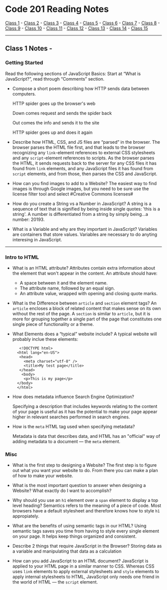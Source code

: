 # Code 201 Reading Notes

[Class 1](https://melanie-johnston.github.io/reading-notes/201/class1) -
[Class 2](https://melanie-johnston.github.io/reading-notes/201/class2) -
[Class 3](https://melanie-johnston.github.io/reading-notes/201/class3) -
[Class 4](https://melanie-johnston.github.io/reading-notes/201/class4) -
[Class 5](https://melanie-johnston.github.io/reading-notes/201/class5) -
[Class 6](https://melanie-johnston.github.io/reading-notes/201/class6) -
[Class 7](https://melanie-johnston.github.io/reading-notes/201/class7) -
[Class 8](https://melanie-johnston.github.io/reading-notes/201/class8) -
[Class 9](https://melanie-johnston.github.io/reading-notes/201/class9) -
[Class 10](https://melanie-johnston.github.io/reading-notes/201/class10) -
[Class 11](https://melanie-johnston.github.io/reading-notes/201/class11) -
[Class 12](https://melanie-johnston.github.io/reading-notes/201/class12) -
[Class 13](https://melanie-johnston.github.io/reading-notes/201/class13) -
[Class 14](https://melanie-johnston.github.io/reading-notes/201/class14) -
[Class 15](https://melanie-johnston.github.io/reading-notes/201/class15)

---

## Class 1 Notes -

### Getting Started

Read the following sections of JavaScript Basics: Start at “What is JavaScript?”, read through “Comments” section.

- Compose a short poem describing how HTTP sends data between computers.

  HTTP spider goes up the browser's web

  Down comes request and sends the spider back 

  Out comes the info and sends it to the site

  HTTP spider goes up and does it again

- Describe how HTML, CSS, and JS files are “parsed” in the browser. The browser parses the HTML file first, and that leads to the browser recognizing any `link`-element references to external CSS stylesheets and any `script`-element references to scripts. As the browser parses the HTML, it sends requests back to the server for any CSS files it has found from `link` elements, and any JavaScript files it has found from `script` elements, and from those, then parses the CSS and JavaScript.

- How can you find images to add to a Website? The easiest way to find images is through Google images, but you need to be sure use the license filter tool and select #Creative Commons licenses#

- How do you create a String vs a Number in JavaScript? A string is a sequence of text that is signified by being inside single quotes: 'this is a string'. A number is differentiated from a string by simply being...a number: 20193.

- What is a Variable and why are they important in JavaScript? Variables are containers that store values. Variables are necessary to do anyting interesing in JavaScript. 

---

### Intro to HTML

- What is an HTML attribute? Attributes contain extra information about the element that won't appear in the content.
  An attribute should have:
    - A space between it and the element name. 
    - The attribute name, followed by an equal sign.
    - An attribute value, wrapped with opening and closing quote marks.

- What is the Difference between `article` and `section` element tags? An `article` encloses a block of related content that makes sense on its own without the rest of the page. A `section` is similar to `article`, but it is more for grouping together a single part of the page that constitutes one single piece of functionality or a theme. 

- What Elements does a “typical” website include? A typical website will probably inclue these elements:

         <!DOCTYPE html>
        <html lang="en-US">
         <head>
           <meta charset="utf-8" />
           <title>My test page</title>
         </head>
          <body>
           <p>This is my page</p>
        </body>
        </html>


- How does metadata influence Search Engine Optimization?

  Specifying a description that includes keywords relating to the content of your page is useful as it has the potential to make your page appear higher in relevant searches performed in search engines.

- How is the `meta` HTML tag used when specifying metadata?

  Metadata is data that describes data, and HTML has an "official" way of adding metadata to a document — the `meta` element. 

### Misc

- What is the first step to designing a Website?
  The first step is to figure out what you want your website to do. From there you can make a plan of how to make your website.

- What is the most important question to answer when designing a Website?
  What exactly do I want to accomplish?

- Why should you use an `h1` element over a `span` element to display a top level heading?
  Semantics refers to the meaning of a piece of code. Most browsers have a default stylesheet and therefore knows how to style `h1` appropiately. 

- What are the benefits of using semantic tags in our HTML?
  Using semantic tags saves you time from having to style every single element on your page. It helps keep things organized and consistent. 

- Describe 2 things that require JavaScript in the Browser?
  Storing data as a variable and manipulating that data as a calculation
  
- How can you add JavaScript to an HTML document?
  JavaScript is applied to your HTML page in a similar manner to CSS. Whereas CSS uses `link` elements to apply external stylesheets and `style` elements to apply internal stylesheets to HTML, JavaScript only needs one friend in the world of HTML — the `script` element.

